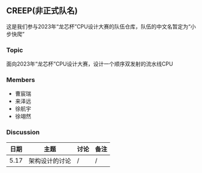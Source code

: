 ## CREEP(非正式队名)

这是我们参与2023年“龙芯杯”CPU设计大赛的队伍仓库，队伍的中文名暂定为“小步快爬”

### Topic
面向2023年“龙芯杯”CPU设计大赛，设计一个顺序双发射的流水线CPU

### Members
* 曹宸瑞
* 来泽远
* 徐航宇
* 徐翊然

### Discussion
|日期|主题|讨论|备注|
|-|-|-|-|
|5.17|架构设计的讨论|/|/|   